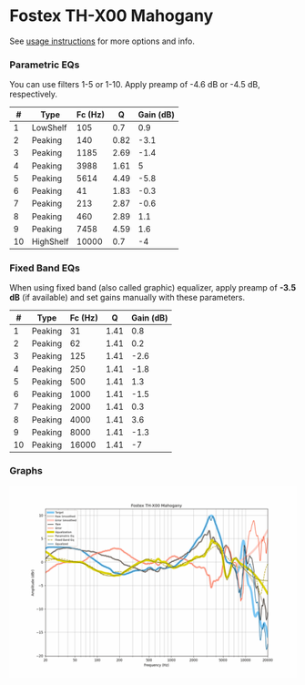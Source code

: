 # Fostex TH-X00 Mahogany
See [usage instructions](https://github.com/jaakkopasanen/AutoEq#usage) for more options and info.

### Parametric EQs
You can use filters 1-5 or 1-10. Apply preamp of -4.6 dB or -4.5 dB, respectively.

|   # | Type      |   Fc (Hz) |    Q |   Gain (dB) |
|-----|-----------|-----------|------|-------------|
|   1 | LowShelf  |       105 | 0.7  |         0.9 |
|   2 | Peaking   |       140 | 0.82 |        -3.1 |
|   3 | Peaking   |      1185 | 2.69 |        -1.4 |
|   4 | Peaking   |      3988 | 1.61 |         5   |
|   5 | Peaking   |      5614 | 4.49 |        -5.8 |
|   6 | Peaking   |        41 | 1.83 |        -0.3 |
|   7 | Peaking   |       213 | 2.87 |        -0.6 |
|   8 | Peaking   |       460 | 2.89 |         1.1 |
|   9 | Peaking   |      7458 | 4.59 |         1.6 |
|  10 | HighShelf |     10000 | 0.7  |        -4   |

### Fixed Band EQs
When using fixed band (also called graphic) equalizer, apply preamp of **-3.5 dB** (if available) and set gains manually with these parameters.

|   # | Type    |   Fc (Hz) |    Q |   Gain (dB) |
|-----|---------|-----------|------|-------------|
|   1 | Peaking |        31 | 1.41 |         0.8 |
|   2 | Peaking |        62 | 1.41 |         0.2 |
|   3 | Peaking |       125 | 1.41 |        -2.6 |
|   4 | Peaking |       250 | 1.41 |        -1.8 |
|   5 | Peaking |       500 | 1.41 |         1.3 |
|   6 | Peaking |      1000 | 1.41 |        -1.5 |
|   7 | Peaking |      2000 | 1.41 |         0.3 |
|   8 | Peaking |      4000 | 1.41 |         3.6 |
|   9 | Peaking |      8000 | 1.41 |        -1.3 |
|  10 | Peaking |     16000 | 1.41 |        -7   |

### Graphs
![](./Fostex%20TH-X00%20Mahogany.png)
